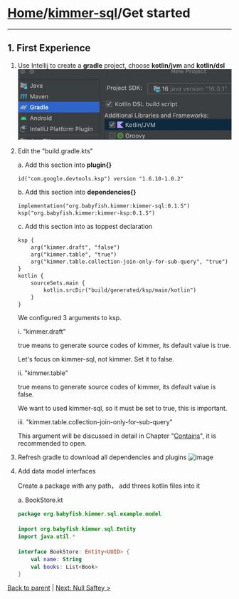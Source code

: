 # [Home](https://github.com/babyfish-ct/kimmer)/[kimmer-sql](./README.md)/Get started

------------------

## 1. First Experience

1. Use Intellij to create a **gradle** project, choose **kotlin/jvm** and **kotlin/dsl**
   ![image](../kimmer-core/images/create-project.jpeg)

2. Edit the "build.gradle.kts" 

   a. Add this section into **plugin{}**
   ```
   id("com.google.devtools.ksp") version "1.6.10-1.0.2"
   ```
   
   b. Add this section into **dependencies{}**
   
   ```
   implementation("org.babyfish.kimmer:kimmer-sql:0.1.5")
   ksp("org.babyfish.kimmer:kimmer-ksp:0.1.5")
   ```
   
   c. Add this section into as toppest declaration
   ```
   ksp {
       arg("kimmer.draft", "false")
       arg("kimmer.table", "true")
       arg("kimmer.table.collection-join-only-for-sub-query", "true")
   }
   kotlin {
       sourceSets.main {
           kotlin.srcDir("build/generated/ksp/main/kotlin")
       }
   }
   ```
   
   We configured 3 arguments to ksp.
   
   i. "kimmer.draft"
   
      true means to generate source codes of kimmer, its default value is true.

      Let's focus on kimmer-sql, not kimmer. Set it to false.
      
   ii. "kimmer.table"
      
      true means to generate source codes of kimmer, its default value is false.

      We want to used kimmer-sql, so it must be set to true, this is important.
      
   iii. "kimmer.table.collection-join-only-for-sub-query"
   
      This argument will be discussed in detail in Chapter "[Contains](../contains.md)", it is recommended to open.
      
3. Refresh gradle to download all dependencies and plugins
   ![image](../kimmer-core/images/refresh-gradle.jpeg)

4. Add data model interfaces
   
   Create a package with any path， add threes kotlin files into it

   a. BookStore.kt
   ```kt
   package org.babyfish.kimmer.sql.example.model

   import org.babyfish.kimmer.sql.Entity
   import java.util.*

   interface BookStore: Entity<UUID> {
       val name: String
       val books: List<Book>
   }
   ```
      

[Back to parent](./README.md) | [Next: Null Saftey >](./null-safety.md)

